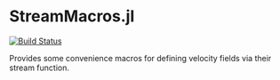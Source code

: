 # StreamMacros.jl
[![Build Status](https://travis-ci.org/CoherentStructures/StreamMacros.jl.svg?branch=master)](https://travis-ci.org/CoherentStructures/StreamMacros.jl)

Provides some convenience macros for defining velocity fields via their stream function. 
